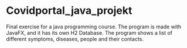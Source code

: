 # Covidportal_java_projekt
Final exercise for a java programming course.
The program is made with JavaFX, and it has its own H2 Database. The program shows a list of different symptoms, diseases, people and their contacts.

